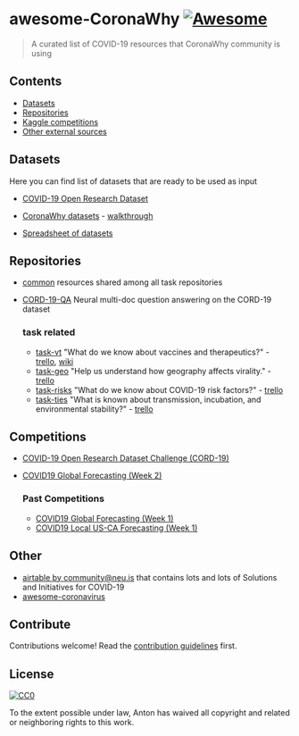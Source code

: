 # awesome-CoronaWhy [![Awesome](https://awesome.re/badge.svg)](https://awesome.re)

> A curated list of COVID-19 resources that CoronaWhy community is using


## Contents

- [Datasets](#datasets)
- [Repositories](#repositories)
- [Kaggle competitions](#competitions)
- [Other external sources](#other)

## Datasets

Here you can find list of datasets that are ready to be used as input

- [COVID-19 Open Research Dataset](https://www.kaggle.com/allen-institute-for-ai/CORD-19-research-challenge)

- [CoronaWhy datasets](https://www.kaggle.com/skylord/coronawhy) - [walkthrough](https://docs.google.com/document/d/1jsa4OzdgsHhVaCXGnQdIkFE53AdDzwETe2Z37ggDE1Y/edit#)

- [Spreadsheet of datasets](https://docs.google.com/spreadsheets/d/13vO8jZ4mrYD1U86U8r1qolY2HV552D7e5Fmko3c6Vrg/)

## Repositories 

- [common](https://github.com/CoronaWhy/common) resources shared among all task repositories
- [CORD-19-QA](https://github.com/CoronaWhy/CORD-19-QA) Neural multi-doc question answering on the CORD-19 dataset

    ### task related 
    - [task-vt](https://github.com/CoronaWhy/task-vt) "What do we know about vaccines and therapeutics?" - [trello](https://trello.com/b/iHrEiwZh), [wiki](https://github.com/CoronaWhy/task-vt/wiki)
    - [task-geo](https://github.com/CoronaWhy/task-geo) "Help us understand how geography affects virality." - [trello](https://trello.com/b/e4BDCjqj)
    - [task-risks](https://github.com/CoronaWhy/task-risks) "What do we know about COVID-19 risk factors?" - [trello](https://trello.com/b/3ObaWsDL)
    - [task-ties](https://github.com/CoronaWhy/task-ties) "What is known about transmission, incubation, and environmental stability?" - [trello](https://trello.com/b/5LUjJJ4q)


## Competitions

<!-- ### Subsection -->

- [COVID-19 Open Research Dataset Challenge (CORD-19)](https://www.kaggle.com/allen-institute-for-ai/CORD-19-research-challenge/tasks)

- [COVID19 Global Forecasting (Week 2)](https://www.kaggle.com/c/covid19-global-forecasting-week-2)

    ### Past Competitions
    - [COVID19 Global Forecasting (Week 1)](https://www.kaggle.com/c/covid19-global-forecasting-week-1)
    - [COVID19 Local US-CA Forecasting (Week 1)](https://www.kaggle.com/c/covid19-local-us-ca-forecasting-week-1)

## Other

- [airtable by community@neu.is](https://airtable.com/shrPm5L5I76Djdu9B/tbl6pY6HtSZvSE6rJ/viwbIjyehBIoKYYt1?blocks=bipjdZOhKwkQnH1tV) that contains lots and lots of Solutions and Initiatives for COVID-19
- [awesome-coronavirus](https://github.com/soroushchehresa/awesome-coronavirus)

## Contribute

Contributions welcome! Read the [contribution guidelines](contributing.md) first.


## License

[![CC0](https://mirrors.creativecommons.org/presskit/buttons/88x31/svg/cc-zero.svg)](https://creativecommons.org/publicdomain/zero/1.0)

To the extent possible under law, Anton has waived all copyright and
related or neighboring rights to this work.
